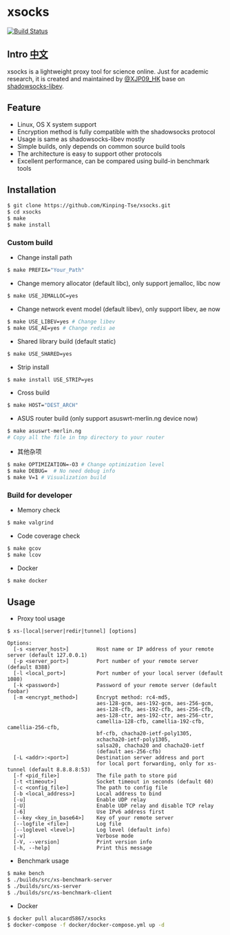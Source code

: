 # xsocks

[![Build Status](https://travis-ci.com/Kinping-Tse/xsocks.svg?branch=master)](https://travis-ci.com/Kinping-Tse/xsocks)

## Intro [中文][readme_zh]

xsocks is a lightweight proxy tool for science online. Just for academic research, it is created and maintained by [@XJP09_HK][XJP] base on [shadowsocks-libev][].

## Feature

* Linux, OS X system support
* Encryption method is fully compatible with the shadowsocks protocol
* Usage is same as shadowsocks-libev mostly
* Simple builds, only depends on common source build tools
* The architecture is easy to support other protocols
* Excellent performance, can be compared using build-in benchmark tools

## Installation

```sh
$ git clone https://github.com/Kinping-Tse/xsocks.git
$ cd xsocks
$ make
$ make install
```
### Custom build

* Change install path

```sh
$ make PREFIX="Your_Path"
```
* Change memory allocator (default libc), only support jemalloc, libc now

```sh
$ make USE_JEMALLOC=yes
```
* Change network event model (default libev), only support libev, ae now

```sh
$ make USE_LIBEV=yes # Change libev
$ make USE_AE=yes # Change redis ae
```
* Shared library build (default static)

```sh
$ make USE_SHARED=yes
```
* Strip install

```sh
$ make install USE_STRIP=yes
```
* Cross build

```sh
$ make HOST="DEST_ARCH"
```
* ASUS router build (only support asuswrt-merlin.ng device now)

```sh
$ make asuswrt-merlin.ng
# Copy all the file in tmp directory to your router
```
* 其他杂项

```sh
$ make OPTIMIZATION=-O3 # Change optimization level
$ make DEBUG=  # No need debug info
$ make V=1 # Visualization build
```
### Build for developer

* Memory check

```sh
$ make valgrind
```
* Code coverage check

```sh
$ make gcov
$ make lcov
```
* Docker

```sh
$ make docker
```
## Usage

* Proxy tool usage

```
$ xs-[local|server|redir|tunnel] [options]

Options:
  [-s <server_host>]         Host name or IP address of your remote server (default 127.0.0.1)
  [-p <server_port>]         Port number of your remote server (default 8388)
  [-l <local_port>]          Port number of your local server (default 1080)
  [-k <password>]            Password of your remote server (default foobar)
  [-m <encrypt_method>]      Encrypt method: rc4-md5,
                             aes-128-gcm, aes-192-gcm, aes-256-gcm,
                             aes-128-cfb, aes-192-cfb, aes-256-cfb,
                             aes-128-ctr, aes-192-ctr, aes-256-ctr,
                             camellia-128-cfb, camellia-192-cfb, camellia-256-cfb,
                             bf-cfb, chacha20-ietf-poly1305,
                             xchacha20-ietf-poly1305,
                             salsa20, chacha20 and chacha20-ietf
                             (default aes-256-cfb)
  [-L <addr>:<port>]         Destination server address and port
                             for local port forwarding, only for xs-tunnel (default 8.8.8.8:53)
  [-f <pid_file>]            The file path to store pid
  [-t <timeout>]             Socket timeout in seconds (default 60)
  [-c <config_file>]         The path to config file
  [-b <local_address>]       Local address to bind
  [-u]                       Enable UDP relay
  [-U]                       Enable UDP relay and disable TCP relay
  [-6]                       Use IPv6 address first
  [--key <key_in_base64>]    Key of your remote server
  [--logfile <file>]         Log file
  [--loglevel <level>]       Log level (default info)
  [-v]                       Verbose mode
  [-V, --version]            Print version info
  [-h, --help]               Print this message
```
* Benchmark usage

```sh
$ make bench
$ ./builds/src/xs-benchmark-server
$ ./builds/src/xs-server
$ ./builds/src/xs-benchmark-client
```
* Docker

```sh
$ docker pull alucard5867/xsocks
$ docker-compose -f docker/docker-compose.yml up -d
```

[readme_zh]: https://github.com/Kinping-Tse/xsocks/blob/master/README_zh.md
[XJP]: https://github.com/Kinping-Tse "XJP09_HK"
[shadowsocks-libev]: https://github.com/shadowsocks/shadowsocks-libev "shadowsocks-libev"
